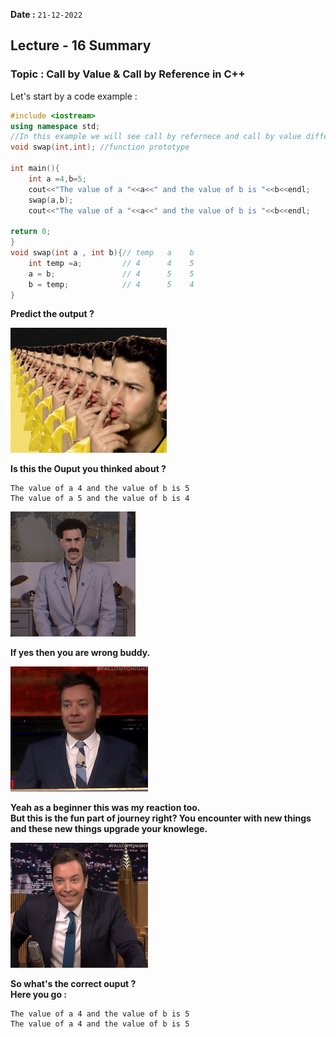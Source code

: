 **Date :** `21-12-2022`
## Lecture - 16 Summary
### Topic : Call by Value & Call by Reference in C++


Let's start by a code example :
```c++
#include <iostream>
using namespace std;
//In this example we will see call by refernece and call by value difference
void swap(int,int); //function prototype

int main(){
    int a =4,b=5;
    cout<<"The value of a "<<a<<" and the value of b is "<<b<<endl;
    swap(a,b);
    cout<<"The value of a "<<a<<" and the value of b is "<<b<<endl;

return 0;
}
void swap(int a , int b){// temp   a    b
    int temp =a;         // 4      4    5
    a = b;               // 4      5    5
    b = temp;            // 4      5    4
}
```
**Predict the output ?**<br>

<img src ="/media/gifs/think2.gif" width ="250" height ="200">

**Is this the Ouput you thinked about ?**
```
The value of a 4 and the value of b is 5
The value of a 5 and the value of b is 4
```

<img src ="/media/gifs/yes.gif" width ="200" height ="200">
    
**If yes then you are wrong buddy.**

<img src ="/media/gifs/disappoint.gif" width ="220" height ="200">

**Yeah as a beginner this was my reaction too.**<br>
**But this is the fun part of journey right? You encounter with new things and these new things upgrade your knowlege.**

<img src ="/media/gifs/JimmyYes.gif" width ="220" height ="200">

<br>

**So what's the correct ouput ?**<br>
**Here you go :**
```
The value of a 4 and the value of b is 5
The value of a 4 and the value of b is 5
```
